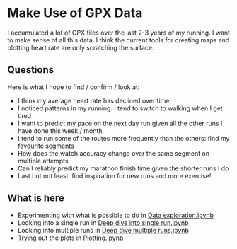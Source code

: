 # Make Use of GPX Data

I accumulated a lot of GPX files over the last 2-3 years of my running. I want to make sense of all this data. I think the current tools for creating maps and plotting heart rate are only scratching the surface.

## Questions

Here is what I hope to find / confirm / look at:

- I think my average heart rate has declined over time
- I noticed patterns in my running: I tend to switch to walking when I get tired
- I want to predict my pace on the next day run given all the other runs I have done this week / month.
- I tend to run some of the routes more frequently than the others: find my favourite segments
- How does the watch accuracy change over the same segment on multiple attempts
- Can I reliably predict my marathon finish time given the shorter runs I do
- Last but not least: find inspiration for new runs and more exercise!

## What is here

- Experimenting with what is possible to do in [Data exploration.ipynb](https://github.com/evgeniyarbatov/gpx-data-analysis/blob/main/Data%20exploration.ipynb)
- Looking into a single run in [Deep dive into single run.ipynb](https://github.com/evgeniyarbatov/gpx-data-analysis/blob/main/Deep%20dive%20into%20single%20run.ipynb)
- Looking into multiple runs in [Deep dive multiple runs.ipynb](https://github.com/evgeniyarbatov/gpx-data-analysis/blob/main/Deep%20dive%20multiple%20runs.ipynb)
- Trying out the plots in [Plotting.ipynb](https://github.com/evgeniyarbatov/gpx-data-analysis/blob/main/Plotting.ipynb)

